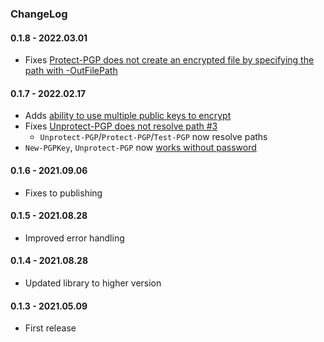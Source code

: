 ﻿### ChangeLog

#### 0.1.8 - 2022.03.01
  - Fixes [Protect-PGP does not create an encrypted file by specifying the path with -OutFilePath](https://github.com/EvotecIT/PSPGP/issues/6)

#### 0.1.7 - 2022.02.17
  - Adds [ability to use multiple public keys to encrypt](https://github.com/EvotecIT/PSPGP/issues/2)
  - Fixes [Unprotect-PGP does not resolve path #3](https://github.com/EvotecIT/PSPGP/issues/3)
    - `Unprotect-PGP`/`Protect-PGP`/`Test-PGP` now resolve paths
  - `New-PGPKey`, `Unprotect-PGP` now [works without password](https://github.com/EvotecIT/PSPGP/issues/4)
#### 0.1.6 - 2021.09.06
  - Fixes to publishing
#### 0.1.5 - 2021.08.28
  - Improved error handling
#### 0.1.4 - 2021.08.28
  - Updated library to higher version
#### 0.1.3 - 2021.05.09
  - First release